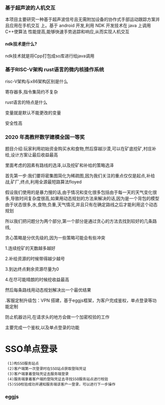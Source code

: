 ###  基于超声波的人机交互                              

 本项目主要研究一种基于超声波信号且无需附加设备的协作式手部运动跟踪方案并且应用在手机交互 上。基于 android 开发,利用 NDK 开发技术在 java 上调用 C++使算法 性能提高,能够快速手势追踪和响应,从而实现人机交互 

#### ndk技术是什么?

ndk技术就是将Cpp打包成so库进行给java调用

### 基于RISC-V架构 rust语言的微内核操作系统 

risc-V架构与x86架构区别是什么

寄存器多,指令集简约不复杂



rust语言的特点是什么

变量就是默认不能更改的变量

安全性高



### 2020 年高教杯数学建模全国一等奖



题目介绍:玩家利用初始资金购买水和食物,然后穿越沙漠,可以在矿底挖矿,村庄补给,设计方案让最后收益最高



里面考虑的因素有路线的选泽,以及挖矿和补给的策略选泽

首先第一步:我们要将密集图简化为稀疏图,因为我们关注的重点仅仅是起点,补给战,矿厂,终点,利用全源最短路算法floyed

假设我们使用的是暴力搜的话,由于情况和变化很多包括由于每一天的天气变化很多,导致时间复杂度很高,如果用动态规划的方法来解决的话,因为是一个背包的模型由于状态很多,水,食物,负重,天气情况,并且只有在确定路线之后才能利用这个动态规划

所以我们把问题分为两个部分,第一个部分是通过贪心的方法去找到较好的几条路线,

贪心策略是分优先级的,因为一些策略可能会有些冲突

1.连续挖矿的天数越多越好

2.补给资源的时候带得越少越号

3.到达终点剩余资源尽量为0

4.在尽可能晴朗的时候挖收益最高

然后每条路线用动态规划解决出一个最优结果



.客服定制升级包：VPN 搭建，基于eggjs框架，为客户完成鉴权，单点登录等功能定制



防止机器访问,在请求头的地方会做一个加密校验的工作

主要完成一个鉴权,以及单点登录的功能

# SSO单点登录

```
 (1)构SSO服务站点
 (2)客户端第一次登录时在SSO站点获取登陆凭证
 (3)客户端拿着登陆凭证去服务端登录
 (4)服务端拿着客户端的登陆凭证去寻找SSO服务站点进行校验
 (5)SSO校验成功并通知服务端该客户一登录，可以进行下一步操作
```

### eggjs